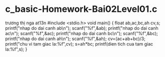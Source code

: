 # c_basic-Homework-Bai02Level01.c
trương thị nga  at13n 
#include <stdio.h>
 void main()
 {
 float ab,ac,bc,ah cv,s;
 printf("nhap do dai canh ab\n");
 scanf("%f",&ab);
 printf("nhap do dai canh ac\n");
 scanf("%f",&ac);
 printf("nhap do dai canh bc\n");
 scanf("%f",&bc);
 printf("nhap do dai canh ah\n");
 scanf("%f",&ah);
 cv=(ac+ab+bc)/3;
 printf("chu vi tam giac la:%f",cv);
 s=ah*bc;
 printf(dien tich cua tam giac la:%f",s);
 }
